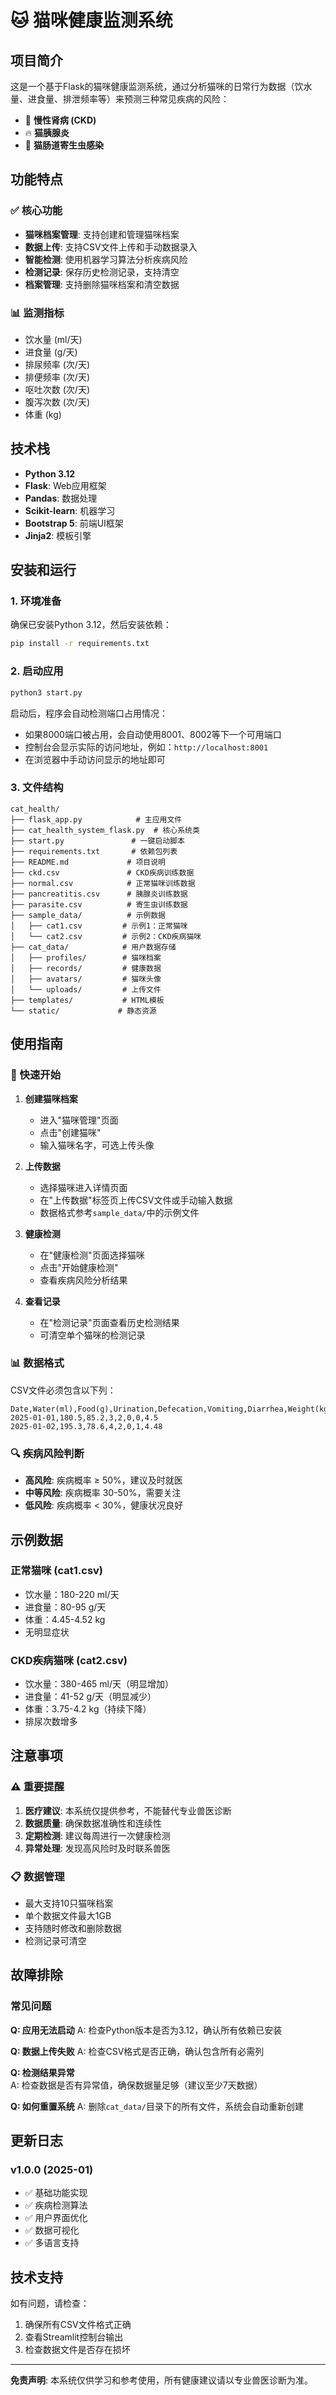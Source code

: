 # 🐱 猫咪健康监测系统

## 项目简介

这是一个基于Flask的猫咪健康监测系统，通过分析猫咪的日常行为数据（饮水量、进食量、排泄频率等）来预测三种常见疾病的风险：

- 🏥 **慢性肾病 (CKD)**
- 🔥 **猫胰腺炎**
- 🐛 **猫肠道寄生虫感染**

## 功能特点

### ✅ 核心功能
- **猫咪档案管理**: 支持创建和管理猫咪档案
- **数据上传**: 支持CSV文件上传和手动数据录入
- **智能检测**: 使用机器学习算法分析疾病风险
- **检测记录**: 保存历史检测记录，支持清空
- **档案管理**: 支持删除猫咪档案和清空数据

### 📊 监测指标
- 饮水量 (ml/天)
- 进食量 (g/天)
- 排尿频率 (次/天)
- 排便频率 (次/天)
- 呕吐次数 (次/天)
- 腹泻次数 (次/天)
- 体重 (kg)

## 技术栈

- **Python 3.12**
- **Flask**: Web应用框架
- **Pandas**: 数据处理
- **Scikit-learn**: 机器学习
- **Bootstrap 5**: 前端UI框架
- **Jinja2**: 模板引擎

## 安装和运行

### 1. 环境准备

确保已安装Python 3.12，然后安装依赖：

```bash
pip install -r requirements.txt
```

### 2. 启动应用

```bash
python3 start.py
```

启动后，程序会自动检测端口占用情况：
- 如果8000端口被占用，会自动使用8001、8002等下一个可用端口
- 控制台会显示实际的访问地址，例如：`http://localhost:8001`
- 在浏览器中手动访问显示的地址即可

### 3. 文件结构

```
cat_health/
├── flask_app.py            # 主应用文件
├── cat_health_system_flask.py  # 核心系统类
├── start.py               # 一键启动脚本
├── requirements.txt       # 依赖包列表
├── README.md             # 项目说明
├── ckd.csv               # CKD疾病训练数据
├── normal.csv            # 正常猫咪训练数据
├── pancreatitis.csv      # 胰腺炎训练数据
├── parasite.csv          # 寄生虫训练数据
├── sample_data/          # 示例数据
│   ├── cat1.csv         # 示例1：正常猫咪
│   └── cat2.csv         # 示例2：CKD疾病猫咪
├── cat_data/            # 用户数据存储
│   ├── profiles/        # 猫咪档案
│   ├── records/         # 健康数据
│   ├── avatars/         # 猫咪头像
│   └── uploads/         # 上传文件
├── templates/           # HTML模板
└── static/             # 静态资源
```

## 使用指南

### 📱 快速开始

1. **创建猫咪档案**
   - 进入"猫咪管理"页面
   - 点击"创建猫咪"
   - 输入猫咪名字，可选上传头像

2. **上传数据**
   - 选择猫咪进入详情页面
   - 在"上传数据"标签页上传CSV文件或手动输入数据
   - 数据格式参考`sample_data/`中的示例文件

3. **健康检测**
   - 在"健康检测"页面选择猫咪
   - 点击"开始健康检测"
   - 查看疾病风险分析结果

4. **查看记录**
   - 在"检测记录"页面查看历史检测结果
   - 可清空单个猫咪的检测记录

### 📊 数据格式

CSV文件必须包含以下列：

```csv
Date,Water(ml),Food(g),Urination,Defecation,Vomiting,Diarrhea,Weight(kg)
2025-01-01,180.5,85.2,3,2,0,0,4.5
2025-01-02,195.3,78.6,4,2,0,1,4.48
```

### 🔍 疾病风险判断

- **高风险**: 疾病概率 ≥ 50%，建议及时就医
- **中等风险**: 疾病概率 30-50%，需要关注
- **低风险**: 疾病概率 < 30%，健康状况良好

## 示例数据

### 正常猫咪 (cat1.csv)
- 饮水量：180-220 ml/天
- 进食量：80-95 g/天
- 体重：4.45-4.52 kg
- 无明显症状

### CKD疾病猫咪 (cat2.csv)
- 饮水量：380-465 ml/天（明显增加）
- 进食量：41-52 g/天（明显减少）
- 体重：3.75-4.2 kg（持续下降）
- 排尿次数增多

## 注意事项

### ⚠️ 重要提醒
1. **医疗建议**: 本系统仅提供参考，不能替代专业兽医诊断
2. **数据质量**: 确保数据准确性和连续性
3. **定期检测**: 建议每周进行一次健康检测
4. **异常处理**: 发现高风险时及时联系兽医

### 📋 数据管理
- 最大支持10只猫咪档案
- 单个数据文件最大1GB
- 支持随时修改和删除数据
- 检测记录可清空

## 故障排除

### 常见问题

**Q: 应用无法启动**
A: 检查Python版本是否为3.12，确认所有依赖已安装

**Q: 数据上传失败**
A: 检查CSV格式是否正确，确认包含所有必需列

**Q: 检测结果异常**
A: 检查数据是否有异常值，确保数据量足够（建议至少7天数据）

**Q: 如何重置系统**
A: 删除`cat_data/`目录下的所有文件，系统会自动重新创建

## 更新日志

### v1.0.0 (2025-01)
- ✅ 基础功能实现
- ✅ 疾病检测算法
- ✅ 用户界面优化
- ✅ 数据可视化
- ✅ 多语言支持

## 技术支持

如有问题，请检查：
1. 确保所有CSV文件格式正确
2. 查看Streamlit控制台输出
3. 检查数据文件是否存在损坏

---

**免责声明**: 本系统仅供学习和参考使用，所有健康建议请以专业兽医诊断为准。